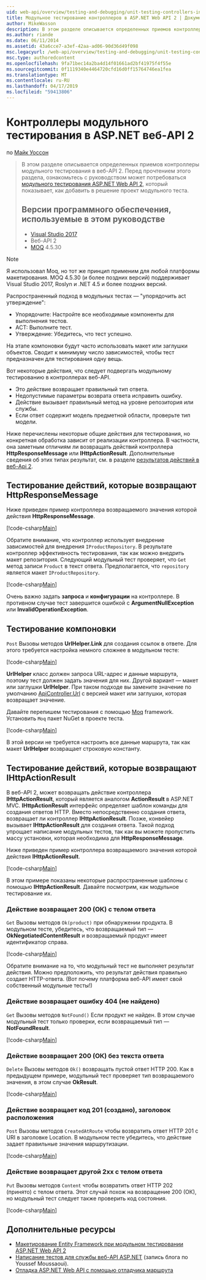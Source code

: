 ```yaml
---
uid: web-api/overview/testing-and-debugging/unit-testing-controllers-in-web-api
title: Модульное тестирование контроллеров в ASP.NET Web API 2 | Документация Майкрософт
author: MikeWasson
description: В этом разделе описывается определенных приемов контроллеры модульного тестирования в веб-API 2. Перед прочтением этого раздела, может потребоваться ознакомьтесь с руководством единицы...
ms.author: riande
ms.date: 06/11/2014
ms.assetid: 43a6cce7-a3ef-42aa-ad06-90d36d49f098
msc.legacyurl: /web-api/overview/testing-and-debugging/unit-testing-controllers-in-web-api
msc.type: authoredcontent
ms.openlocfilehash: 9fa71bec14a2ba4d14f01661ad2bf41975f4f55e
ms.sourcegitcommit: 0f1119340e4464720cfd16d0ff15764746ea1fea
ms.translationtype: MT
ms.contentlocale: ru-RU
ms.lasthandoff: 04/17/2019
ms.locfileid: "59413806"
---
```

# <a name="unit-testing-controllers-in-aspnet-web-api-2"></a>Контроллеры модульного тестирования в ASP.NET веб-API 2

по [Майк Уоссон](https://github.com/MikeWasson)

> В этом разделе описывается определенных приемов контроллеры модульного тестирования в веб-API 2. Перед прочтением этого раздела, ознакомьтесь с руководством может потребоваться [модульного тестирования ASP.NET Web API 2](unit-testing-with-aspnet-web-api.md), который показывает, как добавить в решение проект модульного теста.
>
> ## <a name="software-versions-used-in-the-tutorial"></a>Версии программного обеспечения, используемые в этом руководстве
>
> - [Visual Studio 2017](https://visualstudio.microsoft.com/downloads/?utm_medium=microsoft&utm_source=docs.microsoft.com&utm_campaign=button+cta&utm_content=download+vs2017)
> - Веб-API 2
> - [MOQ](https://github.com/Moq) 4.5.30

> [!NOTE]
> Я использовал Moq, но тот же принцип применим для любой платформы макетирования. MOQ 4.5.30 (и более поздних версий) поддерживает Visual Studio 2017, Roslyn и .NET 4.5 и более поздних версий.

Распространенный подход в модульных тестах — &quot;упорядочить act утверждение&quot;:

- Упорядочите: Настройте все необходимые компоненты для выполнения тестов.
- ACT: Выполните тест.
- Утверждение: Убедитесь, что тест успешно.

На этапе компоновки будут часто использовать макет или заглушки объектов. Сводит к минимуму число зависимостей, чтобы тест предназначен для тестирования одну вещь.

Вот некоторые действия, что следует подвергать модульному тестированию в контроллерах веб-API.

- Это действие возвращает правильный тип ответа.
- Недопустимые параметры возврата ответа исправить ошибку.
- Действие вызывает правильный метод на уровне репозитория или службы.
- Если ответ содержит модель предметной области, проверьте тип модели.

Ниже перечислены некоторые общие действия для тестирования, но конкретная обработка зависит от реализации контроллера. В частности, она заметным отличиям ли возвращать действий контроллера **HttpResponseMessage** или **IHttpActionResult**. Дополнительные сведения об этих типах результат, см. в разделе [результатов действий в веб-Api 2](../getting-started-with-aspnet-web-api/action-results.md).

## <a name="testing-actions-that-return-httpresponsemessage"></a>Тестирование действий, которые возвращают HttpResponseMessage

Ниже приведен пример контроллера возвращаемого значения которой действия **HttpResponseMessage**.

[!code-csharp[Main](unit-testing-controllers-in-web-api/samples/sample1.cs)]

Обратите внимание, что контроллер использует внедрение зависимостей для внедрения `IProductRepository`. В результате контроллер эффективность тестирования, так как можно внедрить макет репозитория. Следующий модульный тест проверяет, что `Get` метод записи `Product` в текст ответа. Предполагается, что `repository` является макет `IProductRepository`.

[!code-csharp[Main](unit-testing-controllers-in-web-api/samples/sample2.cs)]

Очень важно задать **запроса** и **конфигурации** на контроллере. В противном случае тест завершится ошибкой с **ArgumentNullException** или **InvalidOperationException**.

## <a name="testing-link-generation"></a>Тестирование компоновки

`Post` Вызовы методов **UrlHelper.Link** для создания ссылок в ответе. Для этого требуется настройка немного сложнее в модульном тесте:

[!code-csharp[Main](unit-testing-controllers-in-web-api/samples/sample3.cs)]

**UrlHelper** класс должен запроса URL-адрес и данные маршрута, поэтому тест должен задать значения для них. Другой вариант — макет или заглушки **UrlHelper**. При таком подходе вы замените значение по умолчанию [ApiController.Url](https://msdn.microsoft.com/library/system.web.http.apicontroller.url.aspx) с версией макет или заглушки, которая возвращает значение.

Давайте перепишем тестирования с помощью [Moq](https://github.com/Moq) framework. Установить `Moq` пакет NuGet в проекте теста.

[!code-csharp[Main](unit-testing-controllers-in-web-api/samples/sample4.cs)]

В этой версии не требуется настроить все данные маршрута, так как макет **UrlHelper** возвращает строковую константу.


## <a name="testing-actions-that-return-ihttpactionresult"></a>Тестирование действий, которые возвращают IHttpActionResult

В веб-API 2, может возвращать действие контроллера **IHttpActionResult**, который является аналогом **ActionResult** в ASP.NET MVC. **IHttpActionResult** интерфейс определяет шаблон команды для создания ответов HTTP. Вместо непосредственно создания ответа, возвращает ли контроллер **IHttpActionResult**. Позже, конвейер вызывает **IHttpActionResult** для создания ответа. Такой подход упрощает написание модульных тестов, так как вы можете пропустить массу установки, которая необходима для **HttpResponseMessage**.

Ниже приведен пример контроллера возвращаемого значения которой действия **IHttpActionResult**.

[!code-csharp[Main](unit-testing-controllers-in-web-api/samples/sample5.cs)]

В этом примере показаны некоторые распространенные шаблоны с помощью **IHttpActionResult**. Давайте посмотрим, как модульное тестирование их.

### <a name="action-returns-200-ok-with-a-response-body"></a>Действие возвращает 200 (ОК) с телом ответа

`Get` Вызовы методов `Ok(product)` при обнаружении продукта. В модульном тесте, убедитесь, что возвращаемый тип — **OkNegotiatedContentResult** и возвращаемый продукт имеет идентификатор справа.

[!code-csharp[Main](unit-testing-controllers-in-web-api/samples/sample6.cs)]

Обратите внимание на то, что модульный тест не выполняет результат действия. Можно предположить, что результат действия правильно создает HTTP-ответа. (Вот почему платформа веб-API имеет свой собственный модульные тесты!)

### <a name="action-returns-404-not-found"></a>Действие возвращает ошибку 404 (не найдено)

`Get` Вызовы методов `NotFound()` Если продукт не найден. В этом случае модульный тест только проверки, если возвращаемый тип — **NotFoundResult**.

[!code-csharp[Main](unit-testing-controllers-in-web-api/samples/sample7.cs)]

### <a name="action-returns-200-ok-with-no-response-body"></a>Действие возвращает 200 (ОК) без текста ответа

`Delete` Вызовы методов `Ok()` возвращать пустой ответ HTTP 200. Как в предыдущем примере, модульный тест проверяет тип возвращаемого значения, в этом случае **OkResult**.

[!code-csharp[Main](unit-testing-controllers-in-web-api/samples/sample8.cs)]

### <a name="action-returns-201-created-with-a-location-header"></a>Действие возвращает код 201 (создано), заголовок расположения

`Post` Вызовы методов `CreatedAtRoute` чтобы возвратить ответ HTTP 201 с URI в заголовке Location. В модульном тесте убедитесь, что действие задает правильные значения маршрутизации.

[!code-csharp[Main](unit-testing-controllers-in-web-api/samples/sample9.cs)]

### <a name="action-returns-another-2xx-with-a-response-body"></a>Действие возвращает другой 2xx с телом ответа

`Put` Вызовы методов `Content` чтобы возвратить ответ HTTP 202 (принято) с телом ответа. Этот случай похож на возвращение 200 (ОК), но модульный тест следует также проверить код состояния.

[!code-csharp[Main](unit-testing-controllers-in-web-api/samples/sample10.cs)]

## <a name="additional-resources"></a>Дополнительные ресурсы

- [Макетирование Entity Framework при модульном тестировании ASP.NET Web API 2](mocking-entity-framework-when-unit-testing-aspnet-web-api-2.md)
- [Написание тестов для службы веб-API ASP.NET](https://blogs.msdn.com/b/youssefm/archive/2013/01/28/writing-tests-for-an-asp-net-webapi-service.aspx) (запись блога по Youssef Moussaoui).
- [Отладка ASP.NET Web API с помощью отладчика маршрута](https://blogs.msdn.com/b/webdev/archive/2013/04/04/debugging-asp-net-web-api-with-route-debugger.aspx)
